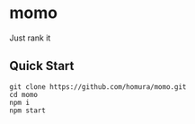 # momo

Just rank it

## Quick Start

```
git clone https://github.com/homura/momo.git
cd momo
npm i
npm start
```
